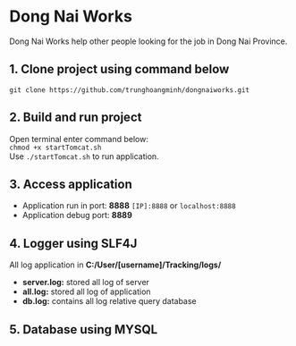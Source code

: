 # Dong Nai Works
Dong Nai Works help other people looking for the job in Dong Nai Province.
## 1. Clone project using command below
```git clone https://github.com/trunghoangminh/dongnaiworks.git```
## 2. Build and run project
Open terminal enter command below: <br />
```chmod +x startTomcat.sh``` <br />
Use `./startTomcat.sh` to run application.
## 3. Access application
- Application run in port: **8888** 
`[IP]:8888` or `localhost:8888`
- Application debug port: **8889**
## 4. Logger using **SLF4J**
All log application in **C:/User/[username]/Tracking/logs/**
- **server.log:** stored all log of server
- **all.log:** stored all log of application
- **db.log:** contains all log relative query database
## 5. Database using **MYSQL**